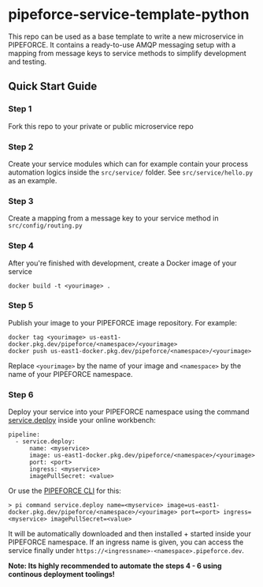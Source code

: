 # pipeforce-service-template-python

This repo can be used as a base template to write a new microservice in PIPEFORCE.
It contains a ready-to-use AMQP messaging setup with a mapping from message keys to service methods to simplify development and testing.

## Quick Start Guide

### Step 1

Fork this repo to your private or public microservice repo

### Step 2

Create your service modules which can for example contain your process automation logics inside the `src/service/` folder.
See `src/service/hello.py` as an example.

### Step 3

Create a mapping from a message key to your service method in `src/config/routing.py`

### Step 4

After you're finished with development, create a Docker image of your service

```docker build -t <yourimage> .```

### Step 5

Publish your image to your PIPEFORCE image repository. For example:

```
docker tag <yourimage> us-east1-docker.pkg.dev/pipeforce/<namespace>/<yourimage>
docker push us-east1-docker.pkg.dev/pipeforce/<namespace>/<yourimage>
```

Replace `<yourimage>` by the name of your image and `<namespace>` by the name of your PIPEFORCE namespace.

### Step 6

Deploy your service into your PIPEFORCE namespace using the
command [service.deploy](https://pipeforce.github.io/docs/api/commands#servicedeploy) inside your online workbench:

``` 
pipeline:  
  - service.deploy:  
      name: <myservice>
      image: us-east1-docker.pkg.dev/pipeforce/<namespace>/<yourimage>
      port: <port>  
      ingress: <myservice>  
      imagePullSecret: <value> 
```

Or use the [PIPEFORCE CLI](https://github.com/logabit/pipeforce-cli) for this:

```
> pi command service.deploy name=<myservice> image=us-east1-docker.pkg.dev/pipeforce/<namespace>/<yourimage> port=<port> ingress=<myservice> imagePullSecret=<value> 
```

It will be automatically downloaded and then installed + started inside your PIPEFORCE namespace. If an ingress name is
given, you can access the service finally under ``https://<ingressname>-<namespace>.pipeforce.dev``.

**Note: Its highly recommended to automate the steps 4 - 6 using continous deployment toolings!**
